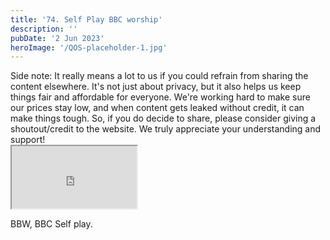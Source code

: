 ```yaml
---
title: '74. Self Play BBC worship'
description: ''
pubDate: '2 Jun 2023'
heroImage: '/QOS-placeholder-1.jpg'
---
```

<div class="video_paragraph_header"> Side note: It really means a lot to us if you could refrain from sharing the content elsewhere. It's not just about privacy, but it also helps us keep things fair and affordable for everyone. We're working hard to make sure our prices stay low, and when content gets leaked without credit, it can make things tough. So, if you do decide to share, please consider giving a shoutout/credit to the website. We truly appreciate your understanding and support!</div>

<iframe src="https://drive.google.com/file/d/1jPsGf4Cvr1JJPiIRPCEzFuX4zN1SR6WA/preview" width="200" height="100" allow="autoplay" allowfullscreen="allowfullscreen"></iframe>

BBW, BBC Self play.
<br>
<br>
<!---<a class="read_more" href="https://drive.google.com/file/d/1jPsGf4Cvr1JJPiIRPCEzFuX4zN1SR6WA/view?usp=sharing">Download</a>--->
